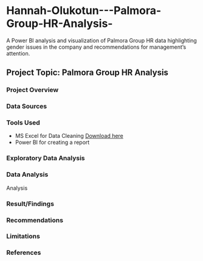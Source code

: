 # Hannah-Olukotun---Palmora-Group-HR-Analysis-

A Power BI analysis and visualization of Palmora Group HR data highlighting gender issues in the company and recommendations for management’s attention.



## Project Topic: Palmora Group HR Analysis

### Project Overview

### Data Sources 

### Tools Used
- MS Excel for Data Cleaning [Download here](https://www.microsoft.com/en-gb/microsoft-365/excel)
- Power BI for creating a report

### Exploratory Data Analysis



### Data Analysis

Analysis


### Result/Findings

### Recommendations

### Limitations

### References


